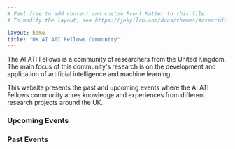 ```yaml
---
# Feel free to add content and custom Front Matter to this file.
# To modify the layout, see https://jekyllrb.com/docs/themes/#overriding-theme-defaults

layout: home
title: "UK AI ATI Fellows Community"
---
```


<p>The AI ATI Fellows is a community of researchers from the United Kingdom. The main focus of this community's research is on the development and application of artificial intelligence and machine learning.</p> 

<p>This website presents the past and upcoming events where the AI ATI Fellows community ahres knowledge and experiences from different research projects around the UK.</p>

<h3>Upcoming Events</h3>

<h3>Past Events</h3>


